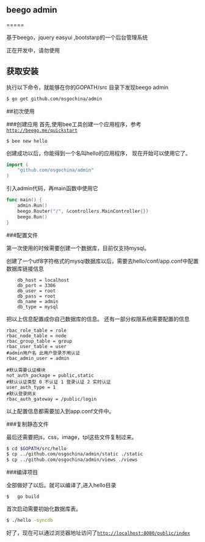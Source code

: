 ## beego admin
=====

基于beego，jquery easyui ,bootstarp的一个后台管理系统

正在开发中，请勿使用

## 获取安装

执行以下命令，就能够在你的GOPATH/src 目录下发现beego admin
```bash
$ go get github.com/osgochina/admin
```

##初次使用

###创建应用
首先,使用bee工具创建一个应用程序，参考[`http://beego.me/quickstart`](beego的入门)
```
$ bee new hello
```
创建成功以后，你能得到一个名叫hello的应用程序，
现在开始可以使用它了。
```go
import (
	"github.com/osgochina/admin"
)
```
引入admin代码，再main函数中使用它
```go
func main() {
	admin.Run()
	beego.Router("/", &controllers.MainController{})
	beego.Run()
}
```
###配置文件

第一次使用的时候需要创建一个数据库，目前仅支持mysql。

创建了一个utf8字符格式的mysql数据库以后，需要去hello/conf/app.conf中配置
数据库链接信息
```
	db_host = localhost
	db_port = 3306
	db_user = root
	db_pass = root
	db_name = admin
	db_type = mysql
```
把以上信息配置成你自己数据库的信息。
还有一部分权限系统需要配置的信息
```
rbac_role_table = role
rbac_node_table = node
rbac_group_table = group
rbac_user_table = user
#admin用户名 此用户登录不用认证
rbac_admin_user = admin

#默认需要认证模块
not_auth_package = public,static
#默认认证类型 0 不认证 1 登录认证 2 实时认证
user_auth_type = 1
#默认登录网关
rbac_auth_gateway = /public/login
```
以上配置信息都需要加入到app.conf文件中。

###复制静态文件

最后还需要把js，css，image，tpl这些文件复制过来。
```bash
$ cd $GOPATH/src/hello
$ cp ../github.com/osgochina/admin/static ./static
$ cp ../github.com/osgochina/admin/views ./views

```
###编译项目

全部做好了以后。就可以编译了,进入hello目录
```
$	go build
```
首次启动需要初始化数据库表。
```bash
$ ./hello -syncdb
```
好了，现在可以通过浏览器地址访问了[`http://localhost:8080/public/index`](http://localhost:8080/public/index)

